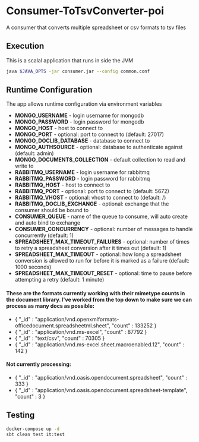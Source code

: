 # Consumer-ToTsvConverter-poi

A consumer that converts multiple spreadsheet or csv formats to tsv files

## Execution

This is a scalal application that runs in side the JVM

```bash
java $JAVA_OPTS -jar consumer.jar --config common.conf
```

## Runtime Configuration

The app allows runtime configuration via environment variables

* **MONGO_USERNAME** - login username for mongodb
* **MONGO_PASSWORD** - login password for mongodb
* **MONGO_HOST** - host to connect to
* **MONGO_PORT** - optional: port to connect to (default: 27017) 
* **MONGO_DOCLIB_DATABASE** - database to connect to
* **MONGO_AUTHSOURCE** - optional: database to authenticate against (default: admin)
* **MONGO_DOCUMENTS_COLLECTION** - default collection to read and write to 
* **RABBITMQ_USERNAME** - login username for rabbitmq
* **RABBITMQ_PASSWORD** - login password for rabbitmq
* **RABBITMQ_HOST** - host to connect to
* **RABBITMQ_PORT** - optional: port to connect to (default: 5672)
* **RABBITMQ_VHOST** - optional: vhost to connect to (default: /)
* **RABBITMQ_DOCLIB_EXCHANGE** - optional: exchange that the consumer should be bound to
* **CONSUMER_QUEUE** - name of the queue to consume, will auto create and auto bind to exchange
* **CONSUMER_CONCURRENCY** - optional: number of messages to handle concurrently (default: 1)
* **SPREADSHEET_MAX_TIMEOUT_FAILURES** - optional: number of times to retry a spreadsheet conversion after it times out (default: 1)
* **SPREADSHEET_MAX_TIMEOUT** - optional: how long a spreadsheet conversion is allowed to run for before it is marked as a failure (default: 1000 seconds)
* **SPREADSHEET_MAX_TIMEOUT_RESET** - optional: time to pause before attempting a retry (default: 1 minute)

#### These are the formats currently working with their mimetype counts in the document library. I've worked from the top down to make sure we can process as many docs as possible:

* { "_id" : "application/vnd.openxmlformats-officedocument.spreadsheetml.sheet", "count" : 133252 }
* { "_id" : "application/vnd.ms-excel", "count" : 87792 }
* { "_id" : "text/csv", "count" : 70305 }
* { "_id" : "application/vnd.ms-excel.sheet.macroenabled.12", "count" : 142 }

#### Not currently processing:

* { "_id" : "application/vnd.oasis.opendocument.spreadsheet", "count" : 333 }
* { "_id" : "application/vnd.oasis.opendocument.spreadsheet-template", "count" : 3 }

## Testing
```bash
docker-compose up -d
sbt clean test it:test
```
